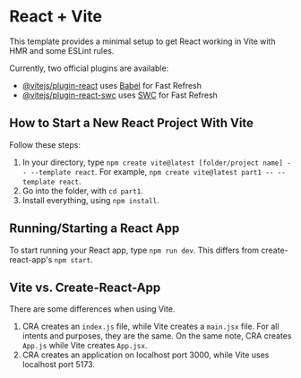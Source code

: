 # React + Vite

This template provides a minimal setup to get React working in Vite with HMR and some ESLint rules.

Currently, two official plugins are available:

- [@vitejs/plugin-react](https://github.com/vitejs/vite-plugin-react/blob/main/packages/plugin-react/README.md) uses [Babel](https://babeljs.io/) for Fast Refresh
- [@vitejs/plugin-react-swc](https://github.com/vitejs/vite-plugin-react-swc) uses [SWC](https://swc.rs/) for Fast Refresh

## How to Start a New React Project With Vite

Follow these steps:

1. In your directory, type `npm create vite@latest [folder/project name] -- --template react`. For example, `npm create vite@latest part1 -- --template react`.
2. Go into the folder, with `cd part1`.
3. Install everything, using `npm install`. 

## Running/Starting a React App

To start running your React app, type `npm run dev`. This differs from create-react-app's `npm start`. 

## Vite vs. Create-React-App

There are some differences when using Vite.

1. CRA creates an `index.js` file, while Vite creates a `main.jsx` file. For all intents and purposes, they are the same. On the same note, CRA creates `App.js` while Vite creates `App.jsx`.
2. CRA creates an application on localhost port 3000, while Vite uses localhost port 5173.